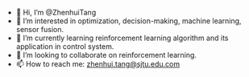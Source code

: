 - 👋 Hi, I’m @ZhenhuiTang
- 👀 I’m interested in optimization, decision-making, machine learning, sensor fusion.
- 🌱 I’m currently learning reinforcement learning algorithm and its application in control system.
- 💞️ I’m looking to collaborate on reinforcement learning.
- 📫 How to reach me: zhenhui.tang@sjtu.edu.com

<!---
ZhenhuiTang/ZhenhuiTang is a ✨ special ✨ repository because its `README.md` (this file) appears on your GitHub profile.
You can click the Preview link to take a look at your changes.
--->
